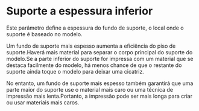 Suporte a espessura inferior
====
Este parâmetro define a espessura do fundo de suporte, o local onde o suporte é baseado no modelo.

Um fundo de suporte mais espesso aumenta a eficiência do piso de suporte.Haverá mais material para separar o corpo principal do suporte do modelo.Se a parte inferior do suporte for impressa com um material que se destaca facilmente do modelo, há menos chance de que o restante do suporte ainda toque o modelo para deixar uma cicatriz.

No entanto, um fundo de suporte mais espesso também garantirá que uma parte maior do suporte use o material mais caro ou uma técnica de impressão mais lenta.Portanto, a impressão pode ser mais longa para criar ou usar materiais mais caros.